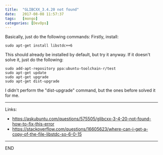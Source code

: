 ```yaml
---
title:  "GLIBCXX_3.4.20 not found"
date:   2017-08-08 11:57:37
tags:   [mongo]
categories: [DevOps]
---
```

Basically, just do the following commands: Firstly, install:

```shell
sudo apt-get install libstdc++6
```

This should already be installed by default, but try it anyway. If it doesn't solve it, just do the following:

```shell
sudo add-apt-repository ppa:ubuntu-toolchain-r/test 
sudo apt-get update
sudo apt-get upgrade
sudo apt-get dist-upgrade
```

I didn't perform the "dist-upgrade" command, but the ones before solved it for me.

---
Links:
- https://askubuntu.com/questions/575505/glibcxx-3-4-20-not-found-how-to-fix-this-error
- https://stackoverflow.com/questions/16605623/where-can-i-get-a-copy-of-the-file-libstdc-so-6-0-15

---
END
